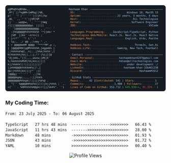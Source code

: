 <a href="https://github.com/HashaamKhan19/HashaamKhan19">
  <picture>
    <source media="(prefers-color-scheme: dark)" srcset="https://raw.githubusercontent.com/HashaamKhan19/HashaamKhan19/main/dark_mode.svg">
    <img alt="Hashaam Khan's GitHub Profile README" src="https://raw.githubusercontent.com/HashaamKhan19/HashaamKhan19/main/dark_mode.svg">
  </picture>
</a>

<h3>My Coding Time:</h1>
<!--START_SECTION:waka-->

```txt
From: 23 July 2025 - To: 06 August 2025

TypeScript   27 hrs 48 mins  ----------------->>>>>>>>   66.43 %
JavaScript   11 hrs 43 mins  ------->>>>>>>>>>>>>>>>>>   28.00 %
Markdown     48 mins         ->>>>>>>>>>>>>>>>>>>>>>>>   01.93 %
JSON         43 mins         ->>>>>>>>>>>>>>>>>>>>>>>>   01.72 %
YAML         10 mins         >>>>>>>>>>>>>>>>>>>>>>>>>   00.40 %
```

<!--END_SECTION:waka-->

<p align="center">
  <img src="https://komarev.com/ghpvc/?username=HashaamKhan19&color=grey&style=for-the-badge&abbreviated=true" alt="Profile Views"/>
</p>
